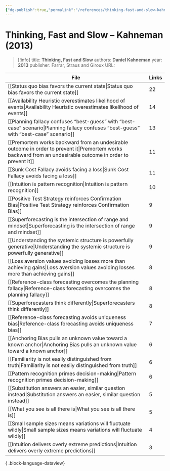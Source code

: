 ```yaml
---
{"dg-publish":true,"permalink":"/references/thinking-fast-and-slow-kahneman-2013/"}
---
```



# Thinking, Fast and Slow – Kahneman (2013)

> [!info]
> title: **Thinking, Fast and Slow**
> authors: **Daniel Kahneman**
> year: **2013**
> publisher: Farrar, Straus and Giroux
> URL: 


| File                                                                                                                                                            | Links |
| --------------------------------------------------------------------------------------------------------------------------------------------------------------- | ----- |
| [[Status quo bias favors the current state\|Status quo bias favors the current state]]                                                                       | 22    |
| [[Availability Heuristic overestimates likelihood of events\|Availability Heuristic overestimates likelihood of events]]                                     | 14    |
| [[Planning fallacy confuses “best-guess” with “best-case” scenario\|Planning fallacy confuses “best-guess” with “best-case” scenario]]                       | 13    |
| [[Premortem works backward from an undesirable outcome in order to prevent it\|Premortem works backward from an undesirable outcome in order to prevent it]] | 11    |
| [[Sunk Cost Fallacy avoids facing a loss\|Sunk Cost Fallacy avoids facing a loss]]                                                                           | 11    |
| [[Intuition is pattern recognition\|Intuition is pattern recognition]]                                                                                       | 10    |
| [[Positive Test Strategy reinforces Confirmation Bias\|Positive Test Strategy reinforces Confirmation Bias]]                                                 | 9     |
| [[Superforecasting is the intersection of range and mindset\|Superforecasting is the intersection of range and mindset]]                                     | 9     |
| [[Understanding the systemic structure is powerfully generative\|Understanding the systemic structure is powerfully generative]]                             | 9     |
| [[Loss aversion values avoiding losses more than achieving gains\|Loss aversion values avoiding losses more than achieving gains]]                           | 8     |
| [[Reference-class forecasting overcomes the planning fallacy\|Reference-class forecasting overcomes the planning fallacy]]                                   | 8     |
| [[Superforecasters think differently\|Superforecasters think differently]]                                                                                   | 8     |
| [[Reference-class forecasting avoids uniqueness bias\|Reference-class forecasting avoids uniqueness bias]]                                                   | 7     |
| [[Anchoring Bias pulls an unknown value toward a known anchor\|Anchoring Bias pulls an unknown value toward a known anchor]]                                 | 6     |
| [[Familiarity is not easily distinguished from truth\|Familiarity is not easily distinguished from truth]]                                                   | 6     |
| [[Pattern recognition primes decision-making\|Pattern recognition primes decision-making]]                                                                   | 6     |
| [[Substitution answers an easier, similar question instead\|Substitution answers an easier, similar question instead]]                                       | 5     |
| [[What you see is all there is\|What you see is all there is]]                                                                                               | 5     |
| [[Small sample sizes means variations will fluctuate wildly\|Small sample sizes means variations will fluctuate wildly]]                                     | 4     |
| [[Intuition delivers overly extreme predictions\|Intuition delivers overly extreme predictions]]                                                             | 3     |

{ .block-language-dataview}
